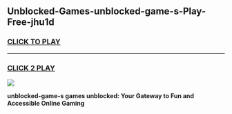 
## Unblocked-Games-unblocked-game-s-Play-Free-jhu1d
<h3>
<a href="https://premium76.site?title=unblocked-game-s&ref=18A1">CLICK TO PLAY</a></h3>
<hr>

<h3>
<a href="https://premium76.site?title=unblocked-game-s&ref=18A1">CLICK 2 PLAY</a>
  
</h3>

<a href="https://premium76.site?title=unblocked-game-s&ref=18A1"><img src="https://clearcache.store/games.png"></a>


**unblocked-game-s games unblocked: Your Gateway to Fun and Accessible Online Gaming**
